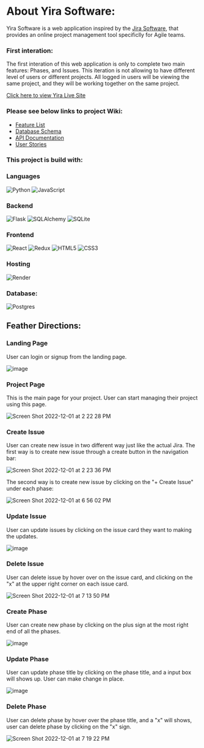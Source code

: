 # About Yira Software:

Yira Software is a web application inspired by the [Jira Software](https://www.atlassian.com/software/jira?&aceid=&adposition=&adgroup=136973859330&campaign=18440774103&creative=632787634544&device=c&keyword=jira%20software&matchtype=e&network=g&placement=&ds_kids=p73335831615&ds_e=GOOGLE&ds_eid=700000001558501&ds_e1=GOOGLE&gclid=EAIaIQobChMI0K3unbDP-wIVv2xvBB35UwypEAAYAiAAEgIutvD_BwE&gclsrc=aw.ds#), that provides an online project management tool specificlly for Agile teams. 

### First interation:

The first interation of this web application is only to complete two main features: Phases, and Issues. This iteration is not allowing to have different level of users or different projects. All logged in users will be viewing the same project, and they will be working together on the same project.

[Click here to view Yira Live Site](https://yira-jira-clone.onrender.com/)


### Please see below links to project Wiki:
* [Feature List](https://github.com/yashayang/Yira---Jira-clone/wiki/MVP-Features)
* [Database Schema](https://github.com/yashayang/Yira---Jira-clone/wiki/Database-Schema)
* [API Documentation](https://github.com/yashayang/Yira---Jira-clone/wiki/API-Documentation)
* [User Stories](https://github.com/yashayang/Yira---Jira-clone/wiki/User-Stories)

### This project is build with:
### Languages
![Python](https://img.shields.io/badge/python-3670A0?style=for-the-badge&logo=python&logoColor=ffdd54) ![JavaScript](https://img.shields.io/badge/javascript-%23323330.svg?style=for-the-badge&logo=javascript&logoColor=%23F7DF1E)

### Backend
![Flask](https://img.shields.io/badge/flask-%23000.svg?style=for-the-badge&logo=flask&logoColor=white) ![SQLAlchemy](https://img.shields.io/badge/SQLAlchemy-100000?style=for-the-badge&logo=sql&logoColor=BA1212&labelColor=AD0000&color=A90000) ![SQLite](https://img.shields.io/badge/sqlite-%2307405e.svg?style=for-the-badge&logo=sqlite&logoColor=white)

### Frontend
![React](https://img.shields.io/badge/react-%2320232a.svg?style=for-the-badge&logo=react&logoColor=%2361DAFB) ![Redux](https://img.shields.io/badge/redux-%23593d88.svg?style=for-the-badge&logo=redux&logoColor=white) ![HTML5](https://img.shields.io/badge/html5-%23E34F26.svg?style=for-the-badge&logo=html5&logoColor=white) ![CSS3](https://img.shields.io/badge/css3-%231572B6.svg?style=for-the-badge&logo=css3&logoColor=white)

### Hosting
![Render](https://img.shields.io/badge/Render-12100E?style=for-the-badge&logo=Render)

### Database:
![Postgres](https://img.shields.io/badge/postgres-%23316192.svg?style=for-the-badge&logo=postgresql&logoColor=white)


## Feather Directions:

### Landing Page

User can login or signup from the landing page.

![image](https://user-images.githubusercontent.com/1794317/205171027-c62d407f-66d5-4296-938a-21ba180f8a26.png)

### Project Page

This is the main page for your project. User can start managing their project using this page.

![Screen Shot 2022-12-01 at 2 22 28 PM](https://user-images.githubusercontent.com/1794317/205171666-5049dc93-6d29-49b9-b508-f227713d8872.png)

### Create Issue

User can create new issue in two different way just like the actual Jira. 
The first way is to create new issue through a create button in the navigation bar:

![Screen Shot 2022-12-01 at 2 23 36 PM](https://user-images.githubusercontent.com/1794317/205172227-df7e84c9-eb51-4279-b635-ac4f3c731b53.png)

The second way is to create new issue by clicking on the "+ Create Issue" under each phase:

![Screen Shot 2022-12-01 at 6 56 02 PM](https://user-images.githubusercontent.com/1794317/205204774-1e0a9db5-d404-41d7-92ac-4b3fc165754b.png)

### Update Issue

User can update issues by clicking on the issue card they want to making the updates.

![image](https://user-images.githubusercontent.com/1794317/205206433-d6bf8396-7ee4-4fbb-b582-6df1715b9d8c.png)

### Delete Issue

User can delete issue by hover over on the issue card, and clicking on the "x" at the upper right corner on each issue card.

![Screen Shot 2022-12-01 at 7 13 50 PM](https://user-images.githubusercontent.com/1794317/205207833-7246a8de-1e66-4192-b6c9-cbfeeefbcded.png)


### Create Phase

User can create new phase by clicking on the plus sign at the most right end of all the phases.

![image](https://user-images.githubusercontent.com/1794317/205206519-dee29a43-2041-4d76-b8f1-6a84b07de727.png)

### Update Phase

User can update phase title by clicking on the phase title, and a input box will shows up. User can make change in place.

![image](https://user-images.githubusercontent.com/1794317/205206753-30824a73-865c-40a4-af77-8868fc2ee136.png)

### Delete Phase

User can delete phase by hover over the phase title, and a "x" will shows, user can delete phase by clicking on the "x" sign.

![Screen Shot 2022-12-01 at 7 19 22 PM](https://user-images.githubusercontent.com/1794317/205207762-1bcb1ac6-7c4f-4b44-97b9-5d77bdacf913.png)


